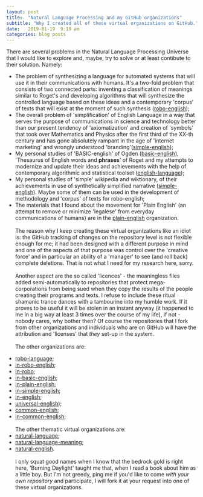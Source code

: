 ```yaml
---
layout: post
title:  "Natural Language Processing and my GitHub organizations"
subtitle: "Why I created all of these virtual organizations on GitHub."
date:   2019-01-19  9:19 am
categories: blog posts
---
```

There are several problems in the Natural Language Processing Universe that I would like to explore and, maybe, try to solve or at least contibute to their solution. Namely:
* The problem of synthesizing a language for automated systems that will use it in their communications with humans. It's a two-fold problem that consists of two connected parts: inventing a classification of meanings similar to Roget's and developing algorithms that will synthesize the controlled language based on these ideas and a contemporary 'corpus' of texts that will exist at the moment of such synthesis ([robo-english](https://github.com/robo-english));
* The overall problem of 'simplification' of English Language in a way that serves the purpose of communications in science and technology better than our present tendency of 'axiomatization' and creation of 'symbols' that took over Mathematics and Physics after the first third of the XX-th century and has gone absolutely rampant in the age of 'internet marketing' and wrongly understood 'branding'([simple-english](https://github.com/simple-english));
* My personal studies of 'BASIC-english' of Ogden ([basic-english](https://github.com/basic-english)), 'Thesaurus of English words and __phrases__' of Roget and my attempts to modernize and update their ideas and achievements with the help of contemporary algorithmic and statistical toolset ([english-language](https://github.com/english-language));
* My personal studies of 'simple' wikipedia and wiktionary, of their achievements in use of synthetically simplified narrative ([simple-english](https://github.com/simple-english)). Maybe some of them can be used in the development of methodology and 'corpus' of texts for robo-english;
* The materials that I found about the movement for 'Plain English' (an attempt to remove or minimize 'legalese' from everyday communications of humans) are in the [plain-english](https://github.com/plain-english) organization.
<br><br>
The reason why I keep creating these virtual organizations like an idiot is: the GitHub tracking of changes on the repository level is not flexible enough for me; it had been designed with a different purpose in mind and one of the aspects of that purpose was control over the 'creative force' and in particular an ability of a 'manager' to see (and roll back) complete deletions. That is not what I need for my research here, sorry.<br><br>
Another aspect are the so called 'licences' - the meaningless files added semi-automatically to repositories that protect mega-corporations from being sued when they copy the results of the people creating their programs and texts. I refuse to include these ritual shamanic trance dances with a tambourine into my humble work. If it proves to be useful it will be stolen in an instant anyway (it happened to me in a big way at least 3 times over the course of my life), if not - nobody cares, why bother then? Of course the repositories that I fork from other organizations and individuals who are on GitHub will have the attribution and 'licenses' that _they_ set-up in the system.<br><br>
The other organizations are:
- [robo-language](https://github.com/robo-language);
- [in-robo-english](https://github.com/in-robo-english);
- [in-robo](https://github.com/in-robo);
- [in-basic-english](https://github.com/in-basic-english);
- [in-plain-english](https://github.com/in-plain-english);
- [in-simple-english](https://github.com/in-simple-english);
- [in-english](https://github.com/in-english); 
- [universal-english](https://github.com/universal-english));
- [common-english](https://github.com/common-english);
- [in-common-english](https://github.com/in-common-english);
<br><br>
The other thematic virtual organizations are:
- [natural-language](https://github.com/natural-language);
- [natural-language-meaning](https://github.com/natural-language-meaning);
- [natural-english](https://github.com/natural-english).
<br><br>
I only squat good names when I know that the bedrock gold is right here, 'Burning Daylight' taught me that, when I read a book about him as a little boy. But I'm not greedy, ping me if you'd like to come _with your own repository_ and participate, I will fork it at your request into one of these virtual organizations.
